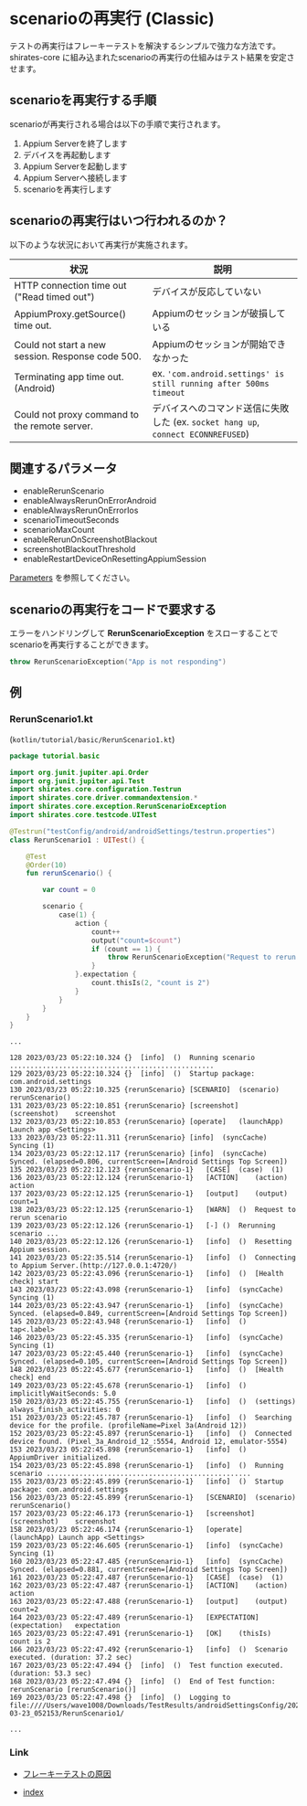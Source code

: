 # scenarioの再実行 (Classic)

テストの再実行はフレーキーテストを解決するシンプルで強力な方法です。shirates-core に組み込まれたscenarioの再実行の仕組みはテスト結果を安定させます。

## scenarioを再実行する手順

scenarioが再実行される場合は以下の手順で実行されます。

1. Appium Serverを終了します
2. デバイスを再起動します
3. Appium Serverを起動します
4. Appium Serverへ接続します
5. scenarioを再実行します

## scenarioの再実行はいつ行われるのか？

以下のような状況において再実行が実施されます。

| 状況                                                | 説明                                                                |
|---------------------------------------------------|-------------------------------------------------------------------|
| HTTP connection time out ("Read timed out")       | デバイスが反応していない                                                      |
| AppiumProxy.getSource() time out.                 | Appiumのセッションが破損している                                               |
| Could not start a new session. Response code 500. | Appiumのセッションが開始できなかった                                             |
| Terminating app time out. (Android)               | ex. `'com.android.settings' is still running after 500ms timeout` |
| Could not proxy command to the remote server.     | デバイスへのコマンド送信に失敗した (ex. `socket hang up`, `connect ECONNREFUSED`)  |

## 関連するパラメータ

- enableRerunScenario
- enableAlwaysRerunOnErrorAndroid
- enableAlwaysRerunOnErrorIos
- scenarioTimeoutSeconds
- scenarioMaxCount
- enableRerunOnScreenshotBlackout
- screenshotBlackoutThreshold
- enableRestartDeviceOnResettingAppiumSession

[Parameters](../../basic/parameter/parameters_ja.md) を参照してください。

## scenarioの再実行をコードで要求する

エラーをハンドリングして **RerunScenarioException** をスローすることでscenarioを再実行することができます。

```kotlin
throw RerunScenarioException("App is not responding")
```

## 例

### RerunScenario1.kt

(`kotlin/tutorial/basic/RerunScenario1.kt`)

```kotlin
package tutorial.basic

import org.junit.jupiter.api.Order
import org.junit.jupiter.api.Test
import shirates.core.configuration.Testrun
import shirates.core.driver.commandextension.*
import shirates.core.exception.RerunScenarioException
import shirates.core.testcode.UITest

@Testrun("testConfig/android/androidSettings/testrun.properties")
class RerunScenario1 : UITest() {

    @Test
    @Order(10)
    fun rerunScenario() {

        var count = 0

        scenario {
            case(1) {
                action {
                    count++
                    output("count=$count")
                    if (count == 1) {
                        throw RerunScenarioException("Request to rerun scenario")
                    }
                }.expectation {
                    count.thisIs(2, "count is 2")
                }
            }
        }
    }
}
```

```
...

128	2023/03/23 05:22:10.324	{}	[info]	()	Running scenario ..................................................
129	2023/03/23 05:22:10.324	{}	[info]	()	Startup package: com.android.settings
130	2023/03/23 05:22:10.325	{rerunScenario}	[SCENARIO]	(scenario)	rerunScenario()
131	2023/03/23 05:22:10.851	{rerunScenario}	[screenshot]	(screenshot)	screenshot
132	2023/03/23 05:22:10.853	{rerunScenario}	[operate]	(launchApp)	Launch app <Settings>
133	2023/03/23 05:22:11.311	{rerunScenario}	[info]	(syncCache)	Syncing (1)
134	2023/03/23 05:22:12.117	{rerunScenario}	[info]	(syncCache)	Synced. (elapsed=0.806, currentScreen=[Android Settings Top Screen])
135	2023/03/23 05:22:12.123	{rerunScenario-1}	[CASE]	(case)	(1)
136	2023/03/23 05:22:12.124	{rerunScenario-1}	[ACTION]	(action)	action
137	2023/03/23 05:22:12.125	{rerunScenario-1}	[output]	(output)	count=1
138	2023/03/23 05:22:12.125	{rerunScenario-1}	[WARN]	()	Request to rerun scenario
139	2023/03/23 05:22:12.126	{rerunScenario-1}	[-]	()	Rerunning scenario ...
140	2023/03/23 05:22:12.126	{rerunScenario-1}	[info]	()	Resetting Appium session.
141	2023/03/23 05:22:35.514	{rerunScenario-1}	[info]	()	Connecting to Appium Server.(http://127.0.0.1:4720/)
142	2023/03/23 05:22:43.096	{rerunScenario-1}	[info]	()	[Health check] start
143	2023/03/23 05:22:43.098	{rerunScenario-1}	[info]	(syncCache)	Syncing (1)
144	2023/03/23 05:22:43.947	{rerunScenario-1}	[info]	(syncCache)	Synced. (elapsed=0.849, currentScreen=[Android Settings Top Screen])
145	2023/03/23 05:22:43.948	{rerunScenario-1}	[info]	()	tap<.label>
146	2023/03/23 05:22:45.335	{rerunScenario-1}	[info]	(syncCache)	Syncing (1)
147	2023/03/23 05:22:45.440	{rerunScenario-1}	[info]	(syncCache)	Synced. (elapsed=0.105, currentScreen=[Android Settings Top Screen])
148	2023/03/23 05:22:45.677	{rerunScenario-1}	[info]	()	[Health check] end
149	2023/03/23 05:22:45.678	{rerunScenario-1}	[info]	()	implicitlyWaitSeconds: 5.0
150	2023/03/23 05:22:45.755	{rerunScenario-1}	[info]	()	(settings) always_finish_activities: 0
151	2023/03/23 05:22:45.787	{rerunScenario-1}	[info]	()	Searching device for the profile. (profileName=Pixel 3a(Android 12))
152	2023/03/23 05:22:45.897	{rerunScenario-1}	[info]	()	Connected device found. (Pixel_3a_Android_12_:5554, Android 12, emulator-5554)
153	2023/03/23 05:22:45.898	{rerunScenario-1}	[info]	()	AppiumDriver initialized.
154	2023/03/23 05:22:45.898	{rerunScenario-1}	[info]	()	Running scenario ..................................................
155	2023/03/23 05:22:45.899	{rerunScenario-1}	[info]	()	Startup package: com.android.settings
156	2023/03/23 05:22:45.899	{rerunScenario-1}	[SCENARIO]	(scenario)	rerunScenario()
157	2023/03/23 05:22:46.173	{rerunScenario-1}	[screenshot]	(screenshot)	screenshot
158	2023/03/23 05:22:46.174	{rerunScenario-1}	[operate]	(launchApp)	Launch app <Settings>
159	2023/03/23 05:22:46.605	{rerunScenario-1}	[info]	(syncCache)	Syncing (1)
160	2023/03/23 05:22:47.485	{rerunScenario-1}	[info]	(syncCache)	Synced. (elapsed=0.881, currentScreen=[Android Settings Top Screen])
161	2023/03/23 05:22:47.487	{rerunScenario-1}	[CASE]	(case)	(1)
162	2023/03/23 05:22:47.487	{rerunScenario-1}	[ACTION]	(action)	action
163	2023/03/23 05:22:47.488	{rerunScenario-1}	[output]	(output)	count=2
164	2023/03/23 05:22:47.489	{rerunScenario-1}	[EXPECTATION]	(expectation)	expectation
165	2023/03/23 05:22:47.491	{rerunScenario-1}	[OK]	(thisIs)	count is 2
166	2023/03/23 05:22:47.492	{rerunScenario-1}	[info]	()	Scenario executed. (duration: 37.2 sec)
167	2023/03/23 05:22:47.494	{}	[info]	()	Test function executed. (duration: 53.3 sec)
168	2023/03/23 05:22:47.494	{}	[info]	()	End of Test function: rerunScenario [rerunScenario()]
169	2023/03/23 05:22:47.498	{}	[info]	()	Logging to file:////Users/wave1008/Downloads/TestResults/androidSettingsConfig/2023-03-23_052153/RerunScenario1/

...
```

### Link

- [フレーキーテストの原因](causes_of_flaky_test_ja.md)


- [index](../../index_ja.md)
